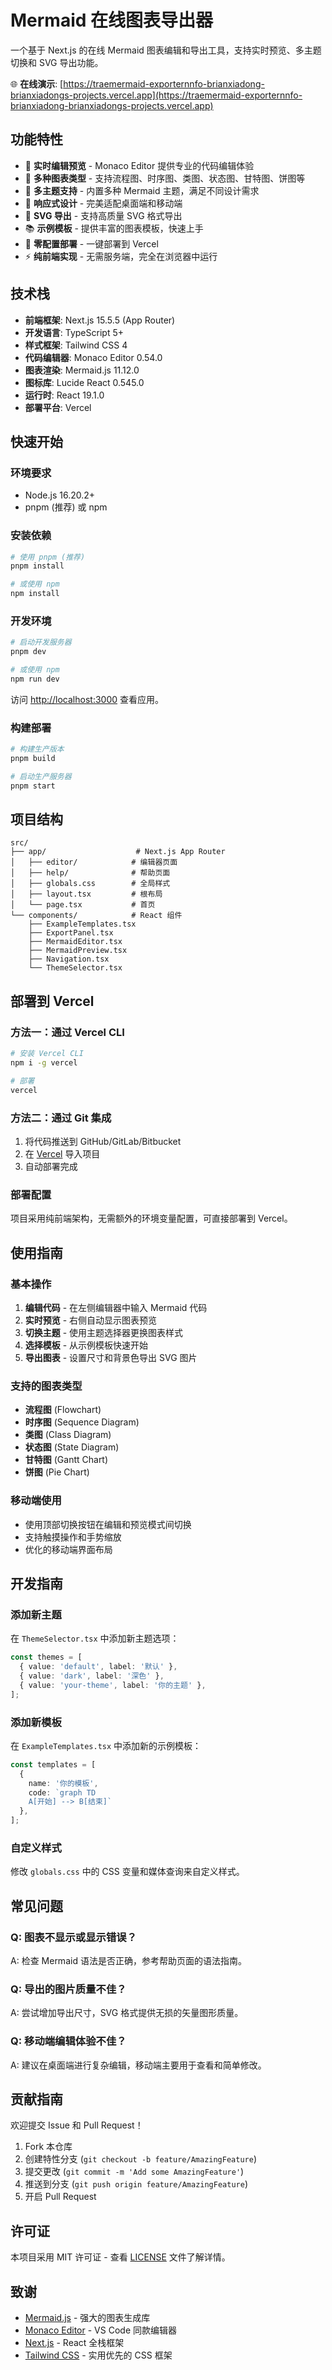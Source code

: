 # Mermaid 在线图表导出器

一个基于 Next.js 的在线 Mermaid 图表编辑和导出工具，支持实时预览、多主题切换和 SVG 导出功能。

🌐 **在线演示**: [https://traemermaid-exporternnfo-brianxiadong-brianxiadongs-projects.vercel.app](https://traemermaid-exporternnfo-brianxiadong-brianxiadongs-projects.vercel.app)

## 功能特性

- 🎨 **实时编辑预览** - Monaco Editor 提供专业的代码编辑体验
- 🎯 **多种图表类型** - 支持流程图、时序图、类图、状态图、甘特图、饼图等
- 🌈 **多主题支持** - 内置多种 Mermaid 主题，满足不同设计需求
- 📱 **响应式设计** - 完美适配桌面端和移动端
- 💾 **SVG 导出** - 支持高质量 SVG 格式导出
- 📚 **示例模板** - 提供丰富的图表模板，快速上手
- 🚀 **零配置部署** - 一键部署到 Vercel
- ⚡ **纯前端实现** - 无需服务端，完全在浏览器中运行

## 技术栈

- **前端框架**: Next.js 15.5.5 (App Router)
- **开发语言**: TypeScript 5+
- **样式框架**: Tailwind CSS 4
- **代码编辑器**: Monaco Editor 0.54.0
- **图表渲染**: Mermaid.js 11.12.0
- **图标库**: Lucide React 0.545.0
- **运行时**: React 19.1.0
- **部署平台**: Vercel

## 快速开始

### 环境要求

- Node.js 16.20.2+ 
- pnpm (推荐) 或 npm

### 安装依赖

```bash
# 使用 pnpm (推荐)
pnpm install

# 或使用 npm
npm install
```

### 开发环境

```bash
# 启动开发服务器
pnpm dev

# 或使用 npm
npm run dev
```

访问 [http://localhost:3000](http://localhost:3000) 查看应用。

### 构建部署

```bash
# 构建生产版本
pnpm build

# 启动生产服务器
pnpm start
```

## 项目结构

```
src/
├── app/                    # Next.js App Router
│   ├── editor/            # 编辑器页面
│   ├── help/              # 帮助页面
│   ├── globals.css        # 全局样式
│   ├── layout.tsx         # 根布局
│   └── page.tsx           # 首页
└── components/            # React 组件
    ├── ExampleTemplates.tsx
    ├── ExportPanel.tsx
    ├── MermaidEditor.tsx
    ├── MermaidPreview.tsx
    ├── Navigation.tsx
    └── ThemeSelector.tsx
```

## 部署到 Vercel

### 方法一：通过 Vercel CLI

```bash
# 安装 Vercel CLI
npm i -g vercel

# 部署
vercel
```

### 方法二：通过 Git 集成

1. 将代码推送到 GitHub/GitLab/Bitbucket
2. 在 [Vercel](https://vercel.com) 导入项目
3. 自动部署完成

### 部署配置

项目采用纯前端架构，无需额外的环境变量配置，可直接部署到 Vercel。

## 使用指南

### 基本操作

1. **编辑代码** - 在左侧编辑器中输入 Mermaid 代码
2. **实时预览** - 右侧自动显示图表预览
3. **切换主题** - 使用主题选择器更换图表样式
4. **选择模板** - 从示例模板快速开始
5. **导出图表** - 设置尺寸和背景色导出 SVG 图片

### 支持的图表类型

- **流程图** (Flowchart)
- **时序图** (Sequence Diagram)  
- **类图** (Class Diagram)
- **状态图** (State Diagram)
- **甘特图** (Gantt Chart)
- **饼图** (Pie Chart)

### 移动端使用

- 使用顶部切换按钮在编辑和预览模式间切换
- 支持触摸操作和手势缩放
- 优化的移动端界面布局

## 开发指南

### 添加新主题

在 `ThemeSelector.tsx` 中添加新主题选项：

```typescript
const themes = [
  { value: 'default', label: '默认' },
  { value: 'dark', label: '深色' },
  { value: 'your-theme', label: '你的主题' },
];
```

### 添加新模板

在 `ExampleTemplates.tsx` 中添加新的示例模板：

```typescript
const templates = [
  {
    name: '你的模板',
    code: `graph TD
    A[开始] --> B[结束]`
  },
];
```

### 自定义样式

修改 `globals.css` 中的 CSS 变量和媒体查询来自定义样式。

## 常见问题

### Q: 图表不显示或显示错误？
A: 检查 Mermaid 语法是否正确，参考帮助页面的语法指南。

### Q: 导出的图片质量不佳？
A: 尝试增加导出尺寸，SVG 格式提供无损的矢量图形质量。

### Q: 移动端编辑体验不佳？
A: 建议在桌面端进行复杂编辑，移动端主要用于查看和简单修改。

## 贡献指南

欢迎提交 Issue 和 Pull Request！

1. Fork 本仓库
2. 创建特性分支 (`git checkout -b feature/AmazingFeature`)
3. 提交更改 (`git commit -m 'Add some AmazingFeature'`)
4. 推送到分支 (`git push origin feature/AmazingFeature`)
5. 开启 Pull Request

## 许可证

本项目采用 MIT 许可证 - 查看 [LICENSE](LICENSE) 文件了解详情。

## 致谢

- [Mermaid.js](https://mermaid-js.github.io/) - 强大的图表生成库
- [Monaco Editor](https://microsoft.github.io/monaco-editor/) - VS Code 同款编辑器
- [Next.js](https://nextjs.org/) - React 全栈框架
- [Tailwind CSS](https://tailwindcss.com/) - 实用优先的 CSS 框架